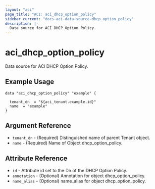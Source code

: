 ```yaml
---
layout: "aci"
page_title: "ACI: aci_dhcp_option_policy"
sidebar_current: "docs-aci-data-source-dhcp_option_policy"
description: |-
  Data source for ACI DHCP Option Policy.
---
```


# aci_dhcp_option_policy

Data source for ACI DHCP Option Policy.

## Example Usage

```hcl
data "aci_dhcp_option_policy" "example" {

  tenant_dn  = "${aci_tenant.example.id}"
  name  = "example"
}
```

## Argument Reference

- `tenant_dn` - (Required) Distinguished name of parent Tenant object.
- `name` - (Required) Name of Object dhcp_option_policy.

## Attribute Reference

- `id` - Attribute id set to the Dn of the DHCP Option Policy.
- `annotation` - (Optional) Annotation for object dhcp_option_policy.
- `name_alias` - (Optional) name_alias for object dhcp_option_policy.
